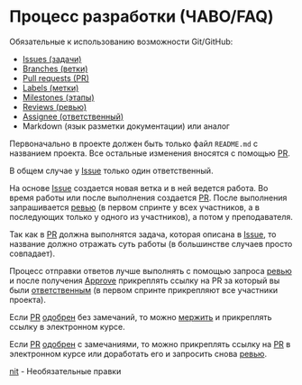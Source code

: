 # Процесс разработки (ЧАВО/FAQ)

Обязательные к использованию возможности Git/GitHub:

* [Issues (задачи)](../glossary/index.md#issue---задача)
* [Branches (ветки)](../glossary/index.md#branch---ветка)
* [Pull requests (PR)](../glossary/index.md#pull-request-pr---запрос-на-принятие-изменений)
* [Labels (метки)](../glossary/index.md#label---метка)
* [Milestones (этапы)](../glossary/index.md#milestone---этап--контрольная-точка)
* [Reviews (ревью)](../glossary/index.md#review-code-review---отзыв--проверка-кода)
* [Assignee (ответственный)](../glossary/index.md#assignees---ответственные)
* Markdown (язык разметки документации) или аналог

Первоначально в проекте должен быть только файл `README.md` с названием проекта. Все остальные изменения вносятся с помощью [PR](../glossary/index.md#pull-request-pr---запрос-на-принятие-изменений).

В общем случае у [Issue](../glossary/index.md#issue---задача) только один ответственный.

На основе [Issue](../glossary/index.md#issue---задача) создается новая ветка и в ней ведется работа. Во время работы или после выполнения создается [PR](../glossary/index.md#pull-request-pr---запрос-на-принятие-изменений). После выполнения запрашивается [ревью](../glossary/index.md#review-code-review---отзыв--проверка-кода) (в первом спринте у всех участников, а в последующих только у одного из участников), а потом у преподавателя.

Так как в [PR](../glossary/index.md#pull-request-pr---запрос-на-принятие-изменений) должна выполнятся задача, которая описана в [Issue](../glossary/index.md#issue---задача), то название должно отражать суть работы (в большинстве случаев просто совпадает).

Процесс отправки ответов лучше выполнять с помощью запроса [ревью](../glossary/index.md#review-code-review---отзыв--проверка-кода) и после получения [Approve](../glossary/index.md#review-code-review---отзыв--проверка-кода) прикреплять ссылку на PR за который вы были [ответственным](../glossary/index.md#assignees---ответственные) (в первом спринте прикрепляют все участники проекта).

Если [PR](../glossary/index.md#pull-request-pr---запрос-на-принятие-изменений) [одобрен](../glossary/index.md#review-code-review---отзыв--проверка-кода) без замечаний, то можно [мержить](../glossary/index.md#merge---слияние-изменений) и прикреплять ссылку в электронном курсе.

Если [PR](../glossary/index.md#pull-request-pr---запрос-на-принятие-изменений) [одобрен](../glossary/index.md#review-code-review---отзыв--проверка-кода) с замечаниями, то можно прикреплять ссылку на [PR](../glossary/index.md#pull-request-pr---запрос-на-принятие-изменений) в электронном курсе или доработать его и запросить снова [ревью](../glossary/index.md#review-code-review---отзыв--проверка-кода).

[nit](../glossary/index.md#nit---необязательные-правки) - Необязательные правки
